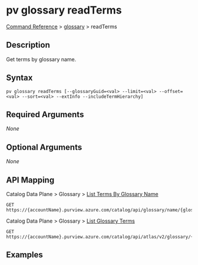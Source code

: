 # pv glossary readTerms
[Command Reference](../../../README.md#command-reference) > [glossary](./main.md) > readTerms

## Description
Get terms by glossary name.

## Syntax
```
pv glossary readTerms [--glossaryGuid=<val> --limit=<val> --offset=<val> --sort=<val> --extInfo --includeTermHierarchy]
```

## Required Arguments
*None*

## Optional Arguments
*None*

## API Mapping
Catalog Data Plane > Glossary > [List Terms By Glossary Name](https://docs.microsoft.com/en-us/rest/api/purview/catalogdataplane/glossary/list-terms-by-glossary-name)
```
GET https://{accountName}.purview.azure.com/catalog/api/glossary/name/{glossaryName}/terms
```

Catalog Data Plane > Glossary > [List Glossary Terms](https://docs.microsoft.com/en-us/rest/api/purview/catalogdataplane/glossary/list-glossary-terms)
```
GET https://{accountName}.purview.azure.com/catalog/api/atlas/v2/glossary/{glossaryGuid}/terms
```

## Examples
```powershell

```